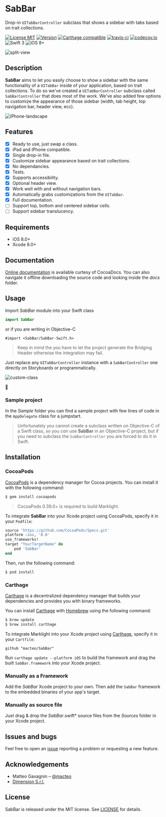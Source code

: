 # SabBar

Drop-in `UITabBarController` subclass that shows a sidebar with tabs based on trait collections.

[![License MIT](https://img.shields.io/cocoapods/l/SabBar.svg)](https://raw.githubusercontent.com/macteo/SabBar/master/LICENSE) [![Version](https://img.shields.io/cocoapods/v/SabBar.svg)](https://cocoapods.org/?q=SabBar) [![Carthage compatible](https://img.shields.io/badge/Carthage-compatible-4BC51D.svg?style=flat)](https://github.com/Carthage/Carthage) [![travis-ci](https://travis-ci.org/macteo/SabBar.svg?branch=master)](https://travis-ci.org/macteo/SabBar)
[![codecov.io](https://codecov.io/github/macteo/SabBar/coverage.svg?branch=master)](https://codecov.io/github/macteo/SabBar?branch=master) ![Swift 3](https://img.shields.io/badge/language-Swift%203-EB7943.svg) ![iOS 8+](https://img.shields.io/badge/iOS-8+-EB7943.svg)

![split-view](https://raw.githubusercontent.com/macteo/SabBar/master/Assets/Readme/split-view.gif)

## Description

**SabBar** aims to let you easily choose to show a sidebar with the same functionality of a `UITabBar` inside of your application, based on trait collections. To do so we've created a `UITabBarController` subclass called `SabBarController` that does most of the work. 
We've also added few options to customize the appearance of those sidebar (width, tab height, top navigation bar, header view, ecc).

 ![iPhone-landscape](https://raw.githubusercontent.com/macteo/SabBar/master/Assets/Readme/iPhone-landscape.png)

## Features

- [x] Ready to use, just swap a class.
- [x] iPad and iPhone compatible.
- [x] Single drop-in file.
- [x] Customize sidebar appearance based on trait collections.
- [x] No dependancies.
- [x] Tests.
- [x] Supports accessibility.
- [x] Optional header view.
- [x] Work well with and without navigation bars.
- [x] Automatically grabs customizations from the `UITabBar`.
- [x] Full documentation.
- [ ] Support top, bottom and centered sidebar cells.
- [ ] Support sidebar translucency.

## Requirements

- iOS 8.0+
- Xcode 8.0+

## Documentation

[Online documentation](http://cocoadocs.org/docsets/SabBar) is available curtesy of CocoaDocs. You can also navigate it offline downloading the source code and looking inside the *docs* folder.

## Usage

Import *SabBar* module into your Swift class

```swift
import SabBar
```

or if you are writing in Objective-C

```objc
#import <SabBar/SabBar-Swift.h>
```

> Keep in mind the you have to let the project generate the Bridging Header otherwise the integration may fail.

Just replace any `UITabBarController` instance with a `SabBarController` one directly on Storyboards or programmatically.

![custom-class](https://raw.githubusercontent.com/macteo/SabBar/master/Assets/Readme/custom-class.jpg)

🎉

### Sample project

In the *Sample* folder you can find a sample project with few lines of code in the `AppDelegate` class for a jumpstart.

> Unfortunately you cannot create a subclass written on Objective-C of a Swift class, so you *can* use **SabBar** in an Objective-C project, but if you need to subclass the `SubBarController` you are forced to do it in Swift.

## Installation

### CocoaPods

[CocoaPods](http://cocoapods.org) is a dependency manager for Cocoa projects. You can install it with the following command:

```bash
$ gem install cocoapods
```

> CocoaPods 0.39.0+ is required to build Marklight.

To integrate **SabBar** into your Xcode project using CocoaPods, specify it in your `Podfile`:

```ruby
source 'https://github.com/CocoaPods/Specs.git'
platform :ios, '8.0'
use_frameworks!
target "YourTargetName" do
    pod 'SabBar'
end
```

Then, run the following command:

```bash
$ pod install
```

### Carthage

[Carthage](https://github.com/Carthage/Carthage) is a decentralized dependency manager that builds your dependencies and provides you with binary frameworks.

You can install [Carthage](https://github.com/Carthage/Carthage) with [Homebrew](http://brew.sh/) using the following command:

```bash
$ brew update
$ brew install carthage
```

To integrate Marklight into your Xcode project using [Carthage](https://github.com/Carthage/Carthage), specify it in your `Cartfile`:

```ogdl
github "macteo/SabBar"
```

Run `carthage update --platform iOS` to build the framework and drag the built `SabBar.framework` into your Xcode project.

### Manually as a Framework

Add the *SabBar* Xcode project to your own. Then add the `SabBar` framework to the embedded binaries of your app's target.

### Manually as source file

Just drag & drop the *SabBar*.swift* source files from the *Sources* folder in your Xcode project.

## Issues and bugs

Feel free to open an [issue](https://github.com/macteo/SabBar/issues) reporting a problem or requesting a new feature.

## Acknowledgements

* Matteo Gavagnin – [@macteo](https://twitter.com/macteo)
* [Dimension S.r.l.](http://dimension.it)

## License

SabBar is released under the MIT license. See [LICENSE](https://raw.githubusercontent.com/macteo/SabBar/master/LICENSE) for details.
